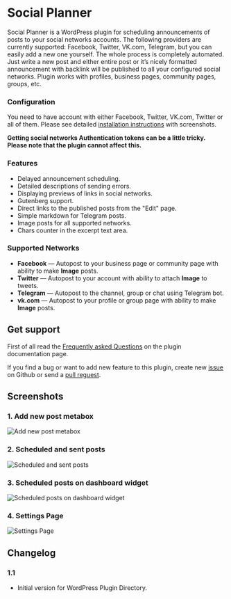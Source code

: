 # Social Planner #
Social Planner is a WordPress plugin for scheduling announcements of posts to your social networks accounts. The following providers are currently supported: Facebook, Twitter, VK.com, Telegram, but you can easily add a new one yourself.
The whole process is completely automated. Just write a new post and either entire post or it’s nicely formatted announcement with backlink will be published to all your configured social networks. Plugin works with profiles, business pages, community pages, groups, etc.

### Configuration ###
You need to have account with either Facebook, Twitter, VK.com, Twitter or all of them.
Please see detailed [installation instructions](https://antonlukin.github.io/social-planner) with screenshots.

**Getting social networks Authentication tokens can be a little tricky. Please note that the plugin cannot affect this.**

### Features ###
* Delayed announcement scheduling.
* Detailed descriptions of sending errors.
* Displaying previews of links in social networks.
* Gutenberg support.
* Direct links to the published posts from the "Edit" page.
* Simple markdown for Telegram posts.
* Image posts for all supported networks.
* Chars counter in the excerpt text area.

### Supported Networks ###
* **Facebook** — Autopost to your business page or community page with ability to make **Image** posts.
* **Twitter** — Autopost to your account with ability to attach **Image** to tweets.
* **Telegram** — Autopost to the channel, group or chat using Telegram bot.
* **vk.com** — Autopost to your profile or group page with ability to make **Image** posts.

## Get support ##
First of all read the [Frequently asked Questions](https://antonlukin.github.io/social-planner/#faq) on the plugin documentation page.

If you find a bug or want to add new feature to this plugin, create new [issue](https://github.com/antonlukin/social-planner/issues) on Github or send a [pull reguest](https://github.com/antonlukin/social-planner/pulls).

## Screenshots ##
### 1. Add new post metabox ###
![Add new post metabox](https://github.com/antonlukin/social-planner/blob/master/assets/screenshot-1.png?raw=true)

### 2. Scheduled and sent posts ###
![Scheduled and sent posts](https://github.com/antonlukin/social-planner/blob/master/assets/screenshot-2.png?raw=true)

### 3. Scheduled posts on dashboard widget ###
![Scheduled posts on dashboard widget](https://github.com/antonlukin/social-planner/blob/master/assets/screenshot-3.png?raw=true)

### 4. Settings Page ###
![Settings Page](https://github.com/antonlukin/social-planner/blob/master/assets/screenshot-4.png?raw=true)


## Changelog ##
### 1.1 ###
* Initial version for WordPress Plugin Directory.
